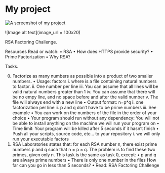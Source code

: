 # My project

![A screenshot of my project](https://imgs.search.brave.com/ZnIE7mRoD0STmtQDvyfN-GsffwpuxhlPFC8NZWwy_to/rs:fit:838:225:1/g:ce/aHR0cHM6Ly90c2U0/Lm1tLmJpbmcubmV0/L3RoP2lkPU9JUC4t/bUwyb0ZFRWJxd0Mw/cDUtY2xiZ3d3SGFF/TSZwaWQ9QXBp)

![Image alt text](image_url = 100x20)

RSA Factoring Challenge.

Resources
Read or watch:
•	RSA
•	How does HTTPS provide security?
•	Prime Factorization
•	Why RSA?

Tasks.

0.	Factorize as many numbers as possible into a product of two smaller numbers.
•	Usage: factors <file>
i.	where <file> is a file containing natural numbers to factor.
ii.	One number per line
iii.	You can assume that all lines will be valid natural numbers greater than 1
iv.	You can assume that there will be no empy line, and no space before and after the valid number
v.	The file will always end with a new line
•	Output format: n=p*q
i.	one factorization per line
ii.	p and q don’t have to be prime numbers
iii.	See example
•	You can work on the numbers of the file in the order of your choice
•	Your program should run without any dependency: You will not be able to install anything on the machine we will run your program on
•	Time limit: Your program will be killed after 5 seconds if it hasn’t finish
•	Push all your scripts, source code, etc… to your repository
i.	we will only run your executable factors
1.	RSA Laboratories states that: for each RSA number n, there exist prime numbers p and q such that
n = p × q. The problem is to find these two primes, given only n.
This task is the same as task 0, except:
•	p and q are always prime numbers
•	There is only one number in the files
How far can you go in less than 5 seconds?
•	Read: RSA Factoring Challenge




